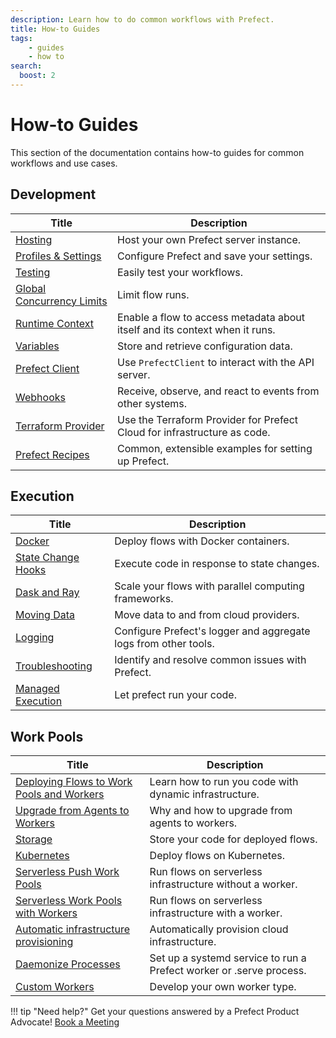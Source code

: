 ```yaml
---
description: Learn how to do common workflows with Prefect.
title: How-to Guides
tags:
    - guides
    - how to
search:
  boost: 2
---
```


# How-to Guides

This section of the documentation contains how-to guides for common workflows and use cases.

## Development

| Title                                                  | Description                                                                                        |
| -------------------------------------------------------- | -------------------------------------------------------------------------------------------------- |
| [Hosting](/guides/host/) | Host your own Prefect server instance. |
| [Profiles & Settings](/guides/settings/) | Configure Prefect and save your settings. |
| [Testing](/guides/testing/) | Easily test your workflows. |
| [Global Concurrency Limits](/guides/global-concurrency-limits/) | Limit flow runs. |
| [Runtime Context](/guides/runtime-context/) | Enable a flow to access metadata about itself and its context when it runs.  |
| [Variables](/guides/variables/) | Store and retrieve configuration data. |
| [Prefect Client](/guides/using-the-client/) | Use `PrefectClient` to interact with the API server. |
| [Webhooks](/guides/webhooks/) | Receive, observe, and react to events from other systems. |
| [Terraform Provider](https://registry.terraform.io/providers/PrefectHQ/prefect/latest/docs/guides/getting-started) | Use the Terraform Provider for Prefect Cloud for infrastructure as code. |
| [Prefect Recipes](/recipes/recipes/) |  Common, extensible examples for setting up Prefect. |

## Execution

| Title                                                  | Description                                                                                        |
| -------------------------------------------------------- | -------------------------------------------------------------------------------------------------- |
| [Docker](/guides/docker/) | Deploy flows with Docker containers. |
| [State Change Hooks](/guides/state-change-hooks/) | Execute code in response to state changes. |
| [Dask and Ray](/guides/dask-ray-task-runners/) | Scale your flows with parallel computing frameworks. |
| [Moving Data](/guides/moving-data/) | Move data to and from cloud providers.  |
| [Logging](/guides/logs/) | Configure Prefect's logger and aggregate logs from other tools. |
| [Troubleshooting](/guides/troubleshooting/) | Identify and resolve common issues with Prefect. |
| [Managed Execution](/guides/managed-execution/) | Let prefect run your code. |

## Work Pools

| Title                                                  | Description                                                                                        |
| -------------------------------------------------------- | -------------------------------------------------------------------------------------------------- |
| [Deploying Flows to Work Pools and Workers](/guides/prefect-deploy/) | Learn how to run you code with dynamic infrastructure. |
| [Upgrade from Agents to Workers](/guides/upgrade-guide-agents-to-workers/) | Why and how to upgrade from agents to workers. |
| [Storage](/guides/deployment/storage-guide/) | Store your code for deployed flows. |
| [Kubernetes](/guides/deployment/kubernetes/) | Deploy flows on Kubernetes. |
| [Serverless Push Work Pools](/guides/deployment/push-work-pools/) | Run flows on serverless infrastructure without a worker. |
| [Serverless Work Pools with Workers](/guides/deployment/serverless-workers/) | Run flows on serverless infrastructure with a worker. |
| [Automatic infrastructure provisioning](/guides/deployment/auto-infra/) | Automatically provision cloud infrastructure. |
| [Daemonize Processes](/guides/deployment/daemonize/) | Set up a systemd service to run a Prefect worker or .serve process. |
| [Custom Workers](/guides/deployment/developing-a-new-worker-type/) | Develop your own worker type. |

!!! tip "Need help?"
    Get your questions answered by a Prefect Product Advocate! [Book a Meeting](https://calendly.com/prefect-experts/prefect-product-advocates?utm_campaign=prefect_docs_cloud&utm_content=prefect_docs&utm_medium=docs&utm_source=docs)
